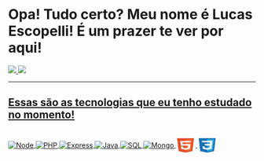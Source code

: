 <h1>Opa! Tudo certo? Meu nome é Lucas Escopelli! É um prazer te ver por aqui! </h1>

<div>
    <a href="https://github.com/LucasEscopelli">
     <img height="180em" src="https://github-readme-stats.vercel.app/api?username=LucasEscopelli&show_icons=true&theme=dracula">
     <img height="180em" src="https://github-readme-stats.vercel.app/api/top-langs/?username=LucasEscopelli&layout=compact&theme=dracula">
<hr>
<h2>Essas são as tecnologias que eu tenho estudado no momento!</h2>
<div style="display: inline_block"><br>
  <img align="center" alt="Node" height="30" width="40" src="https://cdn.jsdelivr.net/gh/devicons/devicon/icons/nodejs/nodejs-original.svg">
  <img align="center" alt="PHP" height="30" width="40" src="https://cdn.jsdelivr.net/gh/devicons/devicon/icons/php/php-original.svg">
  <img align="center" alt="Express" height="30" width="40" src="https://cdn.jsdelivr.net/gh/devicons/devicon/icons/express/express-original.svg">
  <img align="center" alt="Java" height="30" width="40" src="https://cdn.jsdelivr.net/gh/devicons/devicon/icons/java/java-original.svg">
  <img align="center" alt="SQL" height="30" width="40" src="https://cdn.jsdelivr.net/gh/devicons/devicon/icons/postgresql/postgresql-original.svg">
  <img align="center" alt="Mongo" height="30" width="40" src="https://cdn.jsdelivr.net/gh/devicons/devicon/icons/mongodb/mongodb-plain-wordmark.svg">
  <img align="center" alt="HTML" height="30" width="40" src="https://raw.githubusercontent.com/devicons/devicon/master/icons/html5/html5-original.svg">
  <img align="center" alt="CSS" height="30" width="40" src="https://raw.githubusercontent.com/devicons/devicon/master/icons/css3/css3-original.svg">
</div>
</div>
